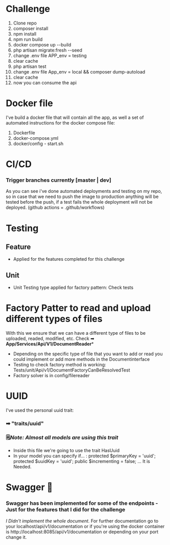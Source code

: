 # Challenge

1) Clone repo
2) composer install
3) npm install
4) npm run build
5) docker compose up --build
6) php artisan migrate:fresh --seed
7) change .env file APP_env = testing
8) clear cache
9) php artisan test
10) change .env file App_env = local && composer dump-autoload
11) clear cache
12) now you can consume the api
# Docker file

I've build a docker file that will contain all the app, as well a set of automated instructions for the docker compose file:
1) Dockerfile
2) docker-compose.yml
3) docker/config - start.sh

# CI/CD
### Trigger branches currently [master | dev]
As you can see i've done automated deployments and testing on my repo, so in case that we need to push the image to production anything will be tested before the push, if a test fails the whole deployment will not be deployed. (github actions = .github/workflows)

# Testing
## Feature
- Applied for the features completed for this challenge
## Unit
- Unit Testing type applied for factory pattern: Check tests
# Factory Patter to read and upload different types of files
With this we ensure that we can have a different type of files to be uploaded, readed, modified, etc.
Check ➡ **App/Services/Api/V1/DocumentReader***
- Depending on the specific type of file that you want to add or read you could  implement or add more methods in the Documentinterface
- Testing to check factory method is working: Tests/unit/Api/v1/DocumentFactoryCanBeResolvedTest
- Factory solver is in config/filereader
# UUID

I've used the personal uuid trait: 
### ➡ "traits/uuid"
### 🗒️*Note: Almost all models are using this trait*
- Inside this file we're going to use the trait HasUuid
- In your model you can specify if... : 
    protected $primaryKey = 'uuid';
    protected $uuidKey = 'uuid';
    public $incrementing = false;
  ... It is Needed.

# Swagger 🍵 
### Swagger has been implemented for some of the endpoints - Just for the features that I did for the challenge 
*I Didn't implement the whole document.*
For further documentation go to your localhost/api/v1/documentation or if you're using the docker container is http://localhost:8085/api/v1/documentation or depending on your port change it.



